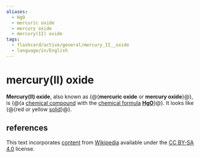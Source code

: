 ```yaml
---
aliases:
  - HgO
  - mercuric oxide
  - mercury oxide
  - mercury(II) oxide
tags:
  - flashcard/active/general/mercury_II__oxide
  - language/in/English
---
```


# mercury(II) oxide

__Mercury(II) oxide__, also known as {@{__mercuric oxide__ or __mercury oxide__}@}, is {@{a [chemical compound](chemical%20compound.md) with the [chemical formula](chemical%20formula.md) __[Hg](mercury.md)[O](oxygen.md)__}@}. It looks like {@{red or yellow [solid](solid.md)}@}. <!--SR:!2025-12-26,763,330!2024-12-28,476,310!2025-06-20,201,170-->

## references

This text incorporates [content](https://en.wikipedia.org/wiki/mercury(II)_oxide) from [Wikipedia](Wikipedia.md) available under the [CC BY-SA 4.0](https://creativecommons.org/licenses/by-sa/4.0/) license.

